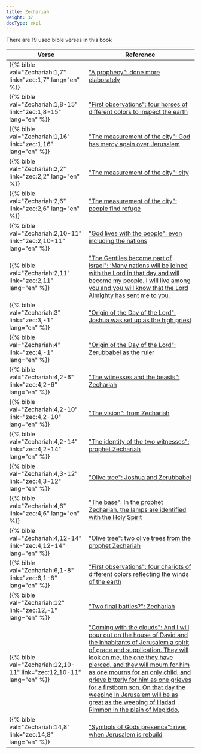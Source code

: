 ```yaml
---
title: Zechariah
weight: 37
docType: expl
---
```


There are 19 used bible verses in this book

| Verse | Reference |
|-------|-----------|
| {{% bible val="Zechariah:1,7" link="zec:1,7" lang="en" %}} | ["A prophecy": done more elaborately](/expl/../expl/background/literature/the-book-of-revelation-how-to-read-it#b0d8) |
| {{% bible val="Zechariah:1,8-15" link="zec:1,8-15" lang="en" %}} | ["First observations": four horses of different colors to inspect the earth](/expl/../expl/content/seals/the-mystery-of-the-four-horse-men#0edc) |
| {{% bible val="Zechariah:1,16" link="zec:1,16" lang="en" %}} | ["The measurement of the city": God has mercy again over Jerusalem](/expl/../expl/content/paradise/the-new-jerusalem#5b7b) |
| {{% bible val="Zechariah:2,2" link="zec:2,2" lang="en" %}} | ["The measurement of the city": city](/expl/../expl/content/paradise/the-new-jerusalem#5b7b) |
| {{% bible val="Zechariah:2,6" link="zec:2,6" lang="en" %}} | ["The measurement of the city": people find refuge](/expl/../expl/content/paradise/the-new-jerusalem#5b7b) |
| {{% bible val="Zechariah:2,10-11" link="zec:2,10-11" lang="en" %}} | ["God lives with the people": even including the nations](/expl/../expl/content/paradise/the-new-jerusalem#93e0) |
| {{% bible val="Zechariah:2,11" link="zec:2,11" lang="en" %}} | ["The Gentiles become part of Israel": ‘Many nations will be joined with the Lord in that day and will become my people. I will live among you and you will know that the Lord Almighty has sent me to you.](/expl/../expl/background/israel/the-remnant-of-israel#0f15) |
| {{% bible val="Zechariah:3" link="zec:3,-1" lang="en" %}} | ["Origin of the Day of the Lord": Joshua was set up as the high priest](/expl/../expl/background/israel/the-day-of-the-lord#674e) |
| {{% bible val="Zechariah:4" link="zec:4,-1" lang="en" %}} | ["Origin of the Day of the Lord": Zerubbabel as the ruler](/expl/../expl/background/israel/the-day-of-the-lord#674e) |
| {{% bible val="Zechariah:4,2-6" link="zec:4,2-6" lang="en" %}} | ["The witnesses and the beasts": Zechariah](/expl/../expl/content/witnesses/the-two-witnesses#3181) |
| {{% bible val="Zechariah:4,2-10" link="zec:4,2-10" lang="en" %}} | ["The vision": from Zechariah](/expl/../expl/content/vision/the-vision#7487) |
| {{% bible val="Zechariah:4,2-14" link="zec:4,2-14" lang="en" %}} | ["The identity of the two witnesses": prophet Zechariah](/expl/../expl/content/witnesses/the-two-witnesses#3181) |
| {{% bible val="Zechariah:4,3-12" link="zec:4,3-12" lang="en" %}} | ["Olive tree": Joshua and Zerubbabel](/expl/../expl/background/israel/the-church-is-part-of-israel#e179) |
| {{% bible val="Zechariah:4,6" link="zec:4,6" lang="en" %}} | ["The base": In the prophet Zechariah, the lamps are identified with the Holy Spirit](/expl/../expl/content/vision/setting-the-foundation#65e2) |
| {{% bible val="Zechariah:4,12-14" link="zec:4,12-14" lang="en" %}} | ["Olive tree": two olive trees from the prophet Zechariah](/expl/../expl/background/israel/the-church-is-part-of-israel#e179) |
| {{% bible val="Zechariah:6,1-8" link="zec:6,1-8" lang="en" %}} | ["First observations": four chariots of different colors reflecting the winds of the earth](/expl/../expl/content/seals/the-mystery-of-the-four-horse-men#0edc) |
| {{% bible val="Zechariah:12" link="zec:12,-1" lang="en" %}} | ["Two final battles?": Zechariah](/expl/../expl/content/1000y/the-thousand-year-kingdom#1767) |
| {{% bible val="Zechariah:12,10-11" link="zec:12,10-11" lang="en" %}} | ["Coming with the clouds": And I will pour out on the house of David and the inhabitants of Jerusalem a spirit of grace and supplication. They will look on me, the one they have pierced, and they will mourn for him as one mourns for an only child, and grieve bitterly for him as one grieves for a firstborn son. On that day the weeping in Jerusalem will be as great as the weeping of Hadad Rimmon in the plain of Megiddo.](/expl/../expl/content/vision/setting-the-foundation#e267) |
| {{% bible val="Zechariah:14,8" link="zec:14,8" lang="en" %}} | ["Symbols of Gods presence": river when Jerusalem is rebuild](/expl/../expl/content/paradise/the-new-jerusalem#38e5) |
